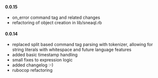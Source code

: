#### 0.0.15

* on_error command tag and related changes
* refactoring of object creation in lib/sneaql.rb


#### 0.0.14

* replaced split based command tag parsing with tokenizer, allowing for string literals with whitespace and future language features
* added basic timestamp handling
* small fixes to expression logic
* added changelog :-)
* rubocop refactoring

